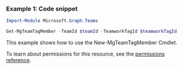 ### Example 1: Code snippet

```powershellImport-Module Microsoft.Graph.Teams

Get-MgTeamTagMember -TeamId $teamId -TeamworkTagId $teamworkTagId
```
This example shows how to use the New-MgTeamTagMember Cmdlet.
To learn about permissions for this resource, see the [permissions reference](/graph/permissions-reference).

